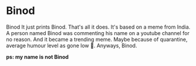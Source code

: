 # Binod
Binod
It just prints Binod. That's all it does. It's based on a meme from India. A person named Binod was commenting his name on a youtube channel for no reason. And it became a trending meme.
Maybe because of quarantine, average humour level as gone low 🤷. Anyways, Binod.



__ps: my name is not Binod__
